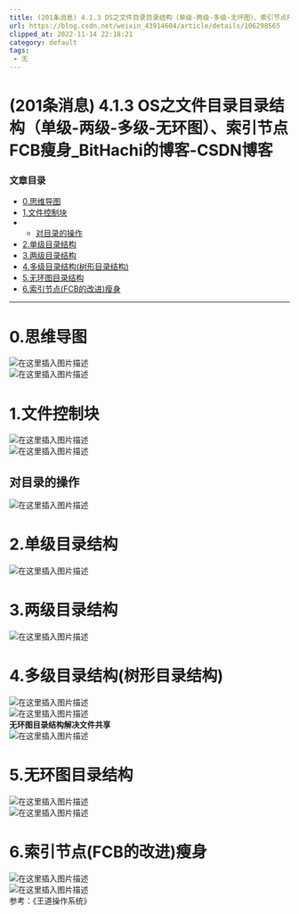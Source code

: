 ```yaml
---
title: (201条消息) 4.1.3 OS之文件目录目录结构（单级-两级-多级-无环图）、索引节点FCB瘦身_BitHachi的博客-CSDN博客
url: https://blog.csdn.net/weixin_43914604/article/details/106298565
clipped_at: 2022-11-14 22:18:21
category: default
tags: 
 - 无
---
```



# (201条消息) 4.1.3 OS之文件目录目录结构（单级-两级-多级-无环图）、索引节点FCB瘦身_BitHachi的博客-CSDN博客

### 文章目录

*   [0.思维导图](#0_3)
*   [1.文件控制块](#1_6)
*   *   [对目录的操作](#_9)
*   [2.单级目录结构](#2_11)
*   [3.两级目录结构](#3_14)
*   [4.多级目录结构(树形目录结构)](#4_17)
*   [5.无环图目录结构](#5_24)
*   [6.索引节点(FCB的改进)瘦身](#6FCB_28)

* * *

# 0.思维导图

![在这里插入图片描述](assets/1668435501-1691d8615147c7a0af6faf2ac0c7b65c.png)  
![在这里插入图片描述](assets/1668435501-8f82cd91734148b00b046b49f6724bad.png)

# 1.文件控制块

![在这里插入图片描述](assets/1668435501-fa318298759065d1b9ee2114ccf33d25.png)  
![在这里插入图片描述](assets/1668435501-4ca3c3063d0ddd041ed95a49f8304bea.png)

## 对目录的操作

![在这里插入图片描述](assets/1668435501-a068f38bccf024847715efab1245f195.png)

# 2.单级目录结构

![在这里插入图片描述](assets/1668435501-cf8f456984c96d4c376c2dcb8e6a5ab7.png)

# 3.两级目录结构

![在这里插入图片描述](assets/1668435501-bda904d454c5061916e3b268b7d0dd95.png)

# 4.多级目录结构(树形目录结构)

![在这里插入图片描述](assets/1668435501-292eb2a49bb4c15806ecf68fb742fefb.png)  
![在这里插入图片描述](assets/1668435501-d2507e8384360c2d79d0f484e3167f37.png)  
**无环图目录结构解决文件共享**  
![在这里插入图片描述](assets/1668435501-448c48756a70dfafffd2fac5b64c1417.png)

# 5.无环图目录结构

![在这里插入图片描述](assets/1668435501-85c0ac628934182841fe7e4a6a0938a8.png)  
![在这里插入图片描述](assets/1668435501-e2476884f4b7985bf170e7f4a999c415.png)

# 6.索引节点(FCB的改进)瘦身

![在这里插入图片描述](assets/1668435501-050d9e4463bf9d30ba4934eaa67c1e76.png)  
![在这里插入图片描述](assets/1668435501-994de7e062c5d0ca3d272bc4ea1ad9bc.png)  
参考：《王道操作系统》